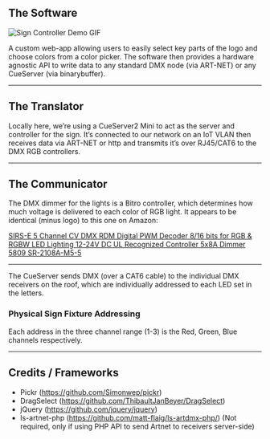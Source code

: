 ## The Software

<img src="https://assets.super.so/6f4ff171-2557-43c3-9f23-eaab086538ac/images/fa65113c-1e65-4740-9037-7855d9ab92a6/sign-controller.gif" alt="Sign Controller Demo GIF" >


A custom web-app allowing users to easily select key parts of the logo and choose colors from a color picker. The software then provides a hardware agnostic API to write data to any standard DMX node (via ART-NET) or any CueServer (via binarybuffer).

---

## The Translator

Locally here, we’re using a CueServer2 Mini to act as the server and controller for the sign. It’s connected to our network on an IoT VLAN then receives data via ART-NET or http and transmits it’s over RJ45/CAT6 to the DMX RGB controllers.

---

## The Communicator

The DMX dimmer for the lights is a Bitro controller, which determines how much voltage is delivered to each color of RGB light. It appears to be identical (minus logo) to this one on Amazon: 

[SIRS-E 5 Channel CV DMX RDM Digital PWM Decoder 8/16 bits for RGB & RGBW LED Lighting 12-24V DC UL Recognized Controller 5x8A Dimmer 5809 SR-2108A-M5-5](https://www.amazon.com/Dimmer-Decoder-Channel-Recognized-Controller/dp/B07369SPLK/ref=pd_cart_vw_crc_2_5/146-3669641-8820736?_encoding=UTF8&pd_rd_i=B07369SPLK&pd_rd_r=932065ca-1bb1-4a70-a827-cbd35bee1f07&pd_rd_w=qoepp&pd_rd_wg=tPf0K&pf_rd_p=01004c92-8f40-4f1a-bee8-08cb36dccac2&pf_rd_r=JQ46BQDJTB4YM60JFA7V&psc=1&refRID=JQ46BQDJTB4YM60JFA7V)

---

The CueServer sends DMX (over a CAT6 cable) to the individual DMX receivers on the roof, which are individually addressed to each LED set in the letters.

### Physical Sign Fixture Addressing
Each address in the three channel range (1-3) is the Red, Green, Blue channels respectively.

---

## Credits / Frameworks
- Pickr (https://github.com/Simonwep/pickr)
- DragSelect (https://github.com/ThibaultJanBeyer/DragSelect)
- jQuery (https://github.com/jquery/jquery)
- ls-artnet-php (https://github.com/matt-flaig/ls-artdmx-php/) (Not required, only if using PHP API to send Artnet to receivers server-side)

